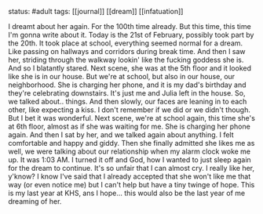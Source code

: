 status: #adult 
tags: [[journal]] [[dream]] [[infatuation]] 

I dreamt about her again. For the 100th time already. But this time, this time I'm gonna write about it. Today is the 21st of February, possibly took part by the 20th. It took place at school, everything seemed normal for a dream. Like passing on hallways and corridors during break time. And then I saw her, striding through the walkway lookin' like the fucking goddess she is. And so I blatantly stared. Next scene, she was at the 5th floor and it looked like she is in our house. But we're at school, but also in our house, our neighborhood. She is charging her phone, and it is my dad's birthday and they're celebrating downstairs. It's just me and Julia left in the house. So, we talked about.. things. And then slowly, our faces are leaning in to each other, like expecting a kiss. I don't remember if we did or we didn't though. But I bet it was wonderful. Next scene, we're at school again, this time she's at 6th floor, almost as if she was waiting for me. She is charging her phone again. And then I sat by her, and we talked again about anything. I felt comfortable and happy and giddy. Then she finally admitted she likes me as well, we were talking about our relationship when my alarm clock woke me up. It was 1:03 AM. I turned it off and God, how I wanted to just sleep again for the dream to continue. It's so unfair that I can almost cry. I really like her, y'know? I know I've said that I already accepted that she won't like me that way (or even notice me) but I can't help but have a tiny twinge of hope. This is my last year at KHS, ans I hope... this would also be the last year of me dreaming of her. 